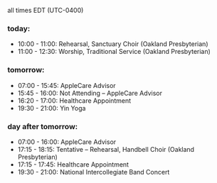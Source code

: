 all times EDT (UTC-0400)

### today:

* 10:00 - 11:00: Rehearsal, Sanctuary Choir (Oakland Presbyterian)
* 11:00 - 12:30: Worship, Traditional Service (Oakland Presbyterian)

### tomorrow:

* 07:00 - 15:45: AppleCare Advisor
* 15:45 - 16:00: Not Attending – AppleCare Advisor
* 16:20 - 17:00: Healthcare Appointment 
* 19:30 - 21:00: Yin Yoga

### day after tomorrow:

* 07:00 - 16:00: AppleCare Advisor
* 17:15 - 18:15: Tentative – Rehearsal, Handbell Choir (Oakland Presbyterian)
* 17:15 - 17:45: Healthcare Appointment 
* 19:30 - 21:00: National Intercollegiate Band Concert
